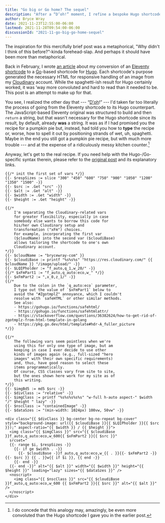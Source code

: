 ```yaml
---
title: "Go big or Go home? The sequel"
description: "After a “D’oh!” moment, I refine a bespoke Hugo shortcode."
author: Bryce Wray
date: 2021-11-23T12:55:00-06:00
lastmod: 2021-11-28T09:54:00-06:00
discussionId: "2021-11-go-big-go-home-sequel"
---
```


The inspiration for this mercifully brief post was a metaphorical, "Why didn't I think of this before?”-kinda forehead-slap. And perhaps it should have been more than metaphorical.

Back in February, I wrote [an article](/posts/2021/02/go-big-go-home/) about my conversion of an [Eleventy](https://11ty.dev) [shortcode](https://11ty.dev/docs/shortcodes) to a [Go](https://go.dev)-based shortcode for [Hugo](https://gohugo.io). Each shortcode's purpose generated the necessary HTML for responsive handling of an image from my [Cloudinary](https://cloudinary.com) account. While the spaghetti-ish result for Hugo certainly worked, it was ’way more convoluted and hard to read than it needed to be. This post is an attempt to make up for that.

You see, I realized the other day that --- “[D'oh](https://simpsons.fandom.com/wiki/D%27oh)!” --- I'd taken far too literally the process of going from the Eleventy shortcode to its Hugo counterpart. The JavaScript-based Eleventy original was structured to build and then `return` a string, but that wasn't necessary for the Hugo shortcode since its result, by default, already **was** a string. It was as if I had promised you the recipe for a pumpkin pie but, instead, had told you how to **type** the recipe or, worse, how to spell it out by positioning strands of wet, uh, spaghetti. Maybe in the end you still got a pumpkin pie recipe, but with much more trouble --- and at the expense of a ridiculously messy kitchen counter.[^analogy]

[^analogy]: I do concede that this analogy may, amazingly, be even more convoluted than the Hugo shortcode I gave you in the earlier post.

Anyway, let's get to the real recipe. If you need help with the Hugo-/Go-specific syntax therein, please refer to the [original post](/posts/2021/02/go-big-go-home/) and its explanatory links.

```go-html-template
{{/* init the first set of vars */}}
{{- $respSizes := slice "300" "450" "600" "750" "900" "1050" "1200" "1350" "1500" -}}
{{- $src := .Get "src" -}}
{{- $alt := .Get "alt" -}}
{{- $width := .Get "width" -}}
{{- $height := .Get "height" -}}

{{/*
	I'm separating the Cloudinary-related vars
	for greater flexibility, especially in case
	somebody else wants to borrow this code for
	his/her own Cloudinary setup and
	transformation ("xFm") choices.
	For example, incorporating the first var
	($cloudName) into the second var ($cloudiBase)
	allows tailoring the shortcode to one's own
	Cloudinary account.
*/}}
{{- $cloudName := "brycewray-com" }}
{{- $cloudiBase := printf "%s%s%s" "https://res.cloudinary.com/" {{ $cloudName }} "/image/upload/" -}}
{{- $LQIPholder := "f_auto,q_1,w_20/" -}}
{{/* $xFmPart1 := "f_auto,q_auto:eco,w_" */}}
{{- $xFmPart2 := ",x_0,z_1/" -}}
{{/*
	Due to the colon in the `q_auto:eco` parameter,
	I type out the value of `$xFmPart1` below to
	avoid the "#ZgotmplZ" annoyance, which I couldn't
	resolve with `safeHTML` or other similar methods.
	See also:
	- https://gohugo.io/functions/safehtml/
	- https://gohugo.io/functions/safehtmlattr/
	- https://stackoverflow.com/questions/36382624/how-to-get-rid-of-zgotmplz-from-html-template-in-golang
	- https://pkg.go.dev/html/template#hdr-A_fuller_picture
*/}}

{{/*
	The following vars seem pointless when we're
	using this for only one type of image, but am
	keeping in case I ever decide to use other
	kinds of images again (e.g., full-sized "hero
	images" with their own specific requirements)
	and, thus, have good reason to select these
	items programmatically.
	Of course, CSS classes vary from site to site,
	but the ones shown here work for my site as of
	this writing.
*/}}
{{- $imgBd5 := md5 $src -}}
{{- $divClass := "relative" -}}
{{- $imgClass := printf "%s%s%s%s%s" "w-full h-auto aspect-" $width "/" $height " lazy" -}}
{{- $nscClass := "containedImage" -}}
{{- $dataSzes := "(min-width: 1024px) 100vw, 50vw" -}}

<div class="{{ $divClass }} bg-center bg-no-repeat bg-cover" style="background-image: url({{ $cloudiBase }}{{ $LQIPholder }}{{ $src }});" aspect-ratio="{{ $width }} / {{ $height }}">
  <img class="{{ $imgClass }}" src="{{ $cloudiBase }}f_auto,q_auto:eco,w_600{{ $xFmPart2 }}{{ $src }}"
  srcset="
  {{- range $i, $respSizes -}}
    {{- if ge $width . -}}
      {{- $cloudiBase -}}f_auto,q_auto:eco,w_{{ . }}{{- $xFmPart2 -}}{{- $src }} {{ . }}w{{ if $i }}, {{ end -}}
    {{- end -}}
  {{- end -}}" alt="{{ $alt }}" width="{{ $width }}" height="{{ $height }}" loading="lazy" sizes="{{ $dataSzes }}" />
  <noscript>
    <img class="{{ $nscClass }}" src="{{ $cloudiBase }}f_auto,q_auto:eco,w_600 {{ $xFmPart2 }}{{ $src }}" alt="{{ $alt }}" />
  </noscript>
</div>
```
